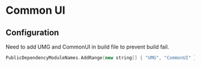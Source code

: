 # Common UI

## Configuration

Need to add UMG and CommonUI in build file to prevent build fail.

```cpp title=file.Build.cs
PublicDependencyModuleNames.AddRange(new string[] { "UMG", "CommonUI" });
```